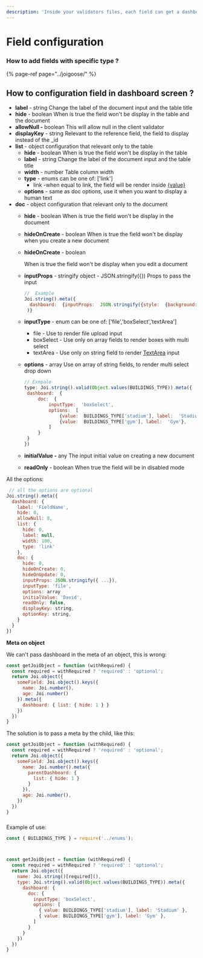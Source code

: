 ```yaml
---
description: 'Inside your validators files, each field can get a dashboard configuration'
---
```


# Field configuration

### How to add fields with specific type ?

{% page-ref page="../joigoose/" %}

## How to configuration field in dashboard screen ?

* **label** - string Change the label of the document input and the table title
* **hide** - boolean When is true the field won't be display in the table and the document
* **allowNull -** boolean This will allow null in the client validator
* **displayKey** - string Relevant to the reference field, the field to display instead of the \_id
* **list** - object configuration that relevant only to the table
  * **hide** - boolean When is true the field won't be display in the table
  * **label** - string Change the label of the document input and the table title
  * **width** - number Table column width
  * **type** - enums can be one of: \['link'\]
    * link -when equal to link, the field will be render inside [{value}](%7Bvalue%7D)
  * **options** - same as doc options, use it when you want to display a human text
* **doc** - object configuration that relevant only to the document
  * **hide** - boolean When is true the field won't be display in the document
  * **hideOnCreate** - boolean When is true the field won't be display when you create a new document
  * **hideOnCreate** - boolean

    When is true the field won't be display when you edit a document

  * **inputProps** - stringify object - JSON.stringify\({}\) Props to pass the input

    ```jsx
    //  Example
    Joi.string().meta({ 
      dashboard:  {inputProps:  JSON.stringify({style:  {background:  'red'}})
     )}
    ```

  * **inputType** - enum can be one of: \['file','boxSelect','textArea'\]
    * file - Use to render file upload input
    * boxSelect - Use only on array fields to render boxes with multi select
    * textArea - Use only on string field to render [TextArea](http://beta.ant.design/components/input/#components-input-demo-textarea) input
  * **options** - array Use on array of string fields, to render multi select drop down

    ```jsx
    // Exmpale
    type: Joi.string().valid(Object.values(BUILDINGS_TYPE)).meta({
     dashboard:  {
         doc:  {
             inputType:  'boxSelect',
             options:  [
                 {value:  BUILDINGS_TYPE['stadium'], label:  'Stadium'},
                 {value:  BUILDINGS_TYPE['gym'], label:  'Gym'},
             ]
         }
     }
    })
    ```

  * **initialValue -** any  The input initial value on creating a new document
  * **readOnly** - boolean When true the field will be in disabled mode

All the options:

```jsx
 // all the options are optional
Joi.string().meta({
  dashboard: {
    label: 'FieldName',
    hide: 0,
    allowNull: 0,
    list: {
      hide: 0,
      label: null,
      width: 100,
      type: 'link'
    },
    doc: {
      hide: 0,
      hideOnCreate: 0,
      hideOnUpdate: 0,
      inputProps: JSON.stringify({ ...}),
      inputType: 'file',
      options: array
      initialValue: 'David',
      readOnly: false,
      displayKey: string,
      optionKey: string,
    }
  }
})
```

**Meta on object**

We can't pass dashboard in the meta of an object, this is wrong:

```jsx
const getJoiObject = function (withRequired) {
  const required = withRequired ? 'required' : 'optional';
  return Joi.object({
    someField: Joi.object().keys({
      name: Joi.number(),
      age: Joi.number()
    }).meta({
      dashboard: { list: { hide: 1 } }
    })
  })
}
```

The solution is to pass a meta by the child, like this:

```jsx
const getJoiObject = function (withRequired) {
  const required = withRequired ? 'required' : 'optional';
  return Joi.object({
    someField: Joi.object().keys({
      name: Joi.number().meta({
        parentDashboard: {
          list: { hide: 1 }
        }
      }),
      age: Joi.number(),
    })
  })
}
```

### 

Example of use:

```jsx
const { BUILDINGS_TYPE } = require('../enums');



const getJoiObject = function (withRequired) {
  const required = withRequired ? 'required' : 'optional';
  return Joi.object({
    name: Joi.string()[required](),
    type: Joi.string().valid(Object.values(BUILDINGS_TYPE)).meta({
      dashboard: {
        doc: {
          inputType: 'boxSelect',
          options: [
            { value: BUILDINGS_TYPE['stadium'], label: 'Stadium' },
            { value: BUILDINGS_TYPE['gym'], label: 'Gym' },
          ]
        }
      }
    })
  })
}
```



